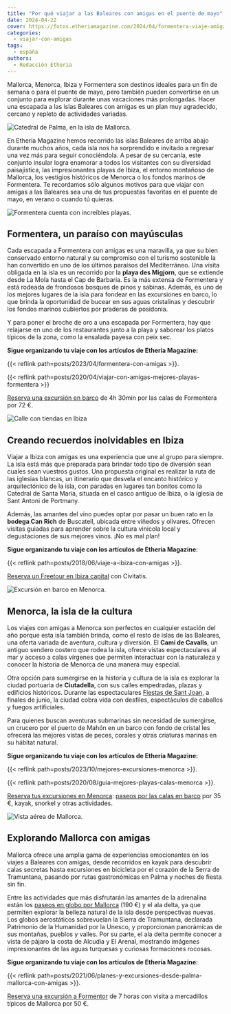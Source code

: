 ```yaml
---
title: "Por qué viajar a las Baleares con amigas en el puente de mayo"
date: 2024-04-22
cover: https://fotos.etheriamagazine.com/2024/04/formentera-viaje-amigas.jpg
categories: 
  - viajar-con-amigas
tags: 
  - españa
authors: 
  - Redacción Etheria
---
```


Mallorca, Menorca, Ibiza y Formentera son destinos ideales para un fin de semana o para 
el puente de mayo, pero también pueden convertirse en un conjunto para explorar durante 
unas vacaciones más prolongadas. Hacer una escapada a las islas Baleares con amigas es 
un plan muy agradecido, cercano y repleto de actividades variadas. 

![Catedral de Palma, en la isla de Mallorca.](https://fotos.etheriamagazine.com/2024/04/catedral-mallorca.jpg "Catedral de Palma, en la isla de Mallorca. © David Vives")

En Etheria Magazine hemos recorrido las islas Baleares de arriba abajo durante muchos 
años, cada isla nos ha sorprendido e invitado a regresar una vez más para seguir 
conociéndola. A pesar de su cercanía, este conjunto insular logra enamorar a todos los 
visitantes con su diversidad paisajística, las impresionantes playas de Ibiza, el 
entorno montañoso de Mallorca, los vestigios históricos de Menorca o los fondos marinos 
de Formentera. Te recordamos sólo algunos motivos para que viajar con amigas a las 
Baleares sea una de tus propuestas favoritas en el puente de mayo, en verano o cuando tú 
quieras. 

![Formentera cuenta con increíbles playas.](https://fotos.etheriamagazine.com/2024/04/formentera-viaje-amigas.jpg "Formentera cuenta con increíbles playas. © Elisabeth Agustín")

## Formentera, un paraíso con mayúsculas

Cada escapada a Formentera con amigas es una maravilla, ya que su bien conservado 
entorno natural y su compromiso con el turismo sostenible la han convertido en uno de 
los últimos paraísos del Mediterráneo. Una visita obligada en la isla es un recorrido 
por la **playa des Migjorn**, que se extiende desde La Mola hasta el Cap de Barbaria. Es 
la más extensa de Formentera y está rodeada de frondosos bosques de pinos y sabinas. 
Además, es uno de los mejores lugares de la isla para fondear en las excursiones en 
barco, lo que brinda la oportunidad de bucear en sus aguas cristalinas y descubrir los 
fondos marinos cubiertos por praderas de posidonia. 

Y para poner el broche de oro a una escapada por Formentera, hay que relajarse en uno de 
los restaurantes junto a la playa y saborear los platos típicos de la zona, como la 
ensalada payesa con peix sec. 

******Sigue organizando tu viaje con los artículos de Etheria Magazine:****** 

{{< reflink path=posts/2023/04/formentera-con-amigas >}}. 

{{< reflink path=posts/2020/04/viajar-con-amigas-mejores-playas-formentera >}} 

[Reserva una excursión en 
barco](https://www.civitatis.com/es/formentera/barco-calas-formentera/?aid=10211) de 4h 
30min por las calas de Formentera por 72 €. 

![Calle con tiendas en Ibiza](https://fotos.etheriamagazine.com/2024/04/calles-ibiza-con-amigas.jpg "La capital ibicenca es un pequeño paraíso para ir de compras. © Belinda Fewings")

## Creando recuerdos inolvidables en Ibiza

Viajar a Ibiza con amigas es una experiencia que une al grupo para siempre. La isla está 
más que preparada para brindar todo tipo de diversión sean cuales sean vuestros gustos. 
Una propuesta original es realizar la ruta de las iglesias blancas, un itinerario que 
desvela el encanto histórico y arquitectónico de la isla, con paradas en lugares tan 
bonitos como la Catedral de Santa María, situada en el casco antiguo de Ibiza, o la 
iglesia de Sant Antoni de Portmany. 

Además, las amantes del vino puedes optar por pasar un buen rato en la **bodega Can 
Rich** de Buscatell, ubicada entre viñedos y olivares. Ofrecen visitas guiadas para 
aprender sobre la cultura vinícola local y degustaciones de sus mejores vinos. ¡No es 
mal plan! 

**********Sigue organizando tu viaje con los artículos de Etheria Magazine:********** 

{{< reflink path=posts/2018/06/viaje-a-ibiza-con-amigas >}}. 

[Reserva un Freetour en Ibiza 
capital](https://www.civitatis.com/es/ibiza-ciudad/free-tour-ibiza/?aid=10211) con 
Civitatis. 

![Excursión en barco en Menorca.](https://fotos.etheriamagazine.com/2024/04/barco-amigas-menorca.jpg "Excursión en barco en Menorca. © Pelayo Arbués")

## Menorca, la isla de la cultura

Los viajes con amigas a Menorca son perfectos en cualquier estación del año porque esta 
isla también brinda, como el resto de islas de las Baleares, una oferta variada de 
aventura, cultura y diversión. El **Camí de Cavalls**, un antiguo sendero costero que 
rodea la isla, ofrece vistas espectaculares al mar y acceso a calas vírgenes que 
permiten interactuar con la naturaleza y conocer la historia de Menorca de una manera 
muy especial. 

Otra opción para sumergirse en la historia y cultura de la isla es explorar la ciudad 
portuaria de **Ciutadella**, con sus calles empedradas, plazas y edificios históricos. 
Durante las espectaculares [Fiestas de Sant Joan](https://fiestasmenorca.es/sant-joan/), 
a finales de junio, la ciudad cobra vida con desfiles, espectáculos de caballos y fuegos 
artificiales. 

Para quienes buscan aventuras submarinas sin necesidad de sumergirse, un crucero por el 
puerto de Mahón en un barco con fondo de cristal les ofrecerá las mejores vistas de 
peces, corales y otras criaturas marinas en su hábitat natural. 

******Sigue organizando tu viaje con los artículos de Etheria Magazine:****** 

{{< reflink path=posts/2023/10/mejores-excursiones-menorca >}}. 

{{< reflink path=posts/2020/08/guia-mejores-playas-calas-menorca >}}. 

[Reserva tus excursiones en Menorca](https://www.civitatis.com/es/menorca/?aid=10211): 
[paseos por las calas en 
barco](https://www.civitatis.com/es/ciudadela/paseo-barco-menorca/?aid=10211) por 35 €, 
kayak, snorkel y otras actividades. 

![Vista aérea de Mallorca.](https://fotos.etheriamagazine.com/2024/04/vista-aerea-mallorca.jpg "Vista aérea de Mallorca. © Farid Askerov")

## Explorando Mallorca con amigas

Mallorca ofrece una amplia gama de experiencias emocionantes en los viajes a Baleares 
con amigas, desde recorridos en kayak para descubrir calas secretas hasta excursiones en 
bicicleta por el corazón de la Serra de Tramuntana, pasando por rutas gastronómicas en 
Palma y noches de fiesta sin fin. 

Entre las actividades que más disfrutarán las amantes de la adrenalina están los [paseos 
en globo por 
Mallorca](https://www.civitatis.com/es/cala-millor/paseo-globo-mallorca/?aid=10211) (190 
€) y el ala delta, ya que permiten explorar la belleza natural de la isla desde 
perspectivas nuevas. Los globos aerostáticos sobrevuelan la Sierra de Tramuntana, 
declarada Patrimonio de la Humanidad por la Unesco, y proporcionan panorámicas de sus 
montañas, pueblos y valles. Por su parte, el ala delta permite conocer a vista de pájaro 
la costa de Alcudia y El Arenal, mostrando imágenes impresionantes de las aguas 
turquesas y curiosas formaciones rocosas. 

********Sigue organizando tu viaje con los artículos de Etheria Magazine:******** 

{{< reflink path=posts/2021/06/planes-y-excursiones-desde-palma-mallorca-con-amigas >}}. 

[Reserva una excursión a 
Formentor](https://www.civitatis.com/es/sa-font-de-sa-cala/excursion-formentor-mercadillos/?aid=10211) 
de 7 horas con visita a mercadillos típicos de Mallorca por 50 €.
